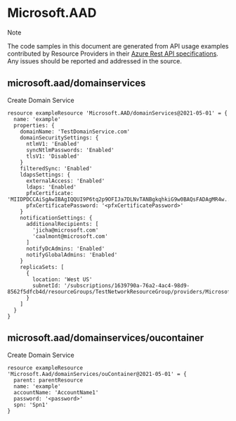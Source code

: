 # Microsoft.AAD
  
> [!NOTE]
> The code samples in this document are generated from API usage examples contributed by Resource Providers in their [Azure Rest API specifications](https://github.com/Azure/azure-rest-api-specs). Any issues should be reported and addressed in the source.


## microsoft.aad/domainservices

Create Domain Service
```bicep
resource exampleResource 'Microsoft.AAD/domainServices@2021-05-01' = {
  name: 'example'
  properties: {
    domainName: 'TestDomainService.com'
    domainSecuritySettings: {
      ntlmV1: 'Enabled'
      syncNtlmPasswords: 'Enabled'
      tlsV1: 'Disabled'
    }
    filteredSync: 'Enabled'
    ldapsSettings: {
      externalAccess: 'Enabled'
      ldaps: 'Enabled'
      pfxCertificate: 'MIIDPDCCAiSgAwIBAgIQQUI9P6tq2p9OFIJa7DLNvTANBgkqhkiG9w0BAQsFADAgMR4w...'
      pfxCertificatePassword: '<pfxCertificatePassword>'
    }
    notificationSettings: {
      additionalRecipients: [
        'jicha@microsoft.com'
        'caalmont@microsoft.com'
      ]
      notifyDcAdmins: 'Enabled'
      notifyGlobalAdmins: 'Enabled'
    }
    replicaSets: [
      {
        location: 'West US'
        subnetId: '/subscriptions/1639790a-76a2-4ac4-98d9-8562f5dfcb4d/resourceGroups/TestNetworkResourceGroup/providers/Microsoft.Network/virtualNetworks/TestVnetWUS/subnets/TestSubnetWUS'
      }
    ]
  }
}
```

## microsoft.aad/domainservices/oucontainer

Create Domain Service
```bicep
resource exampleResource 'Microsoft.Aad/domainServices/ouContainer@2021-05-01' = {
  parent: parentResource 
  name: 'example'
  accountName: 'AccountName1'
  password: '<password>'
  spn: 'Spn1'
}
```
